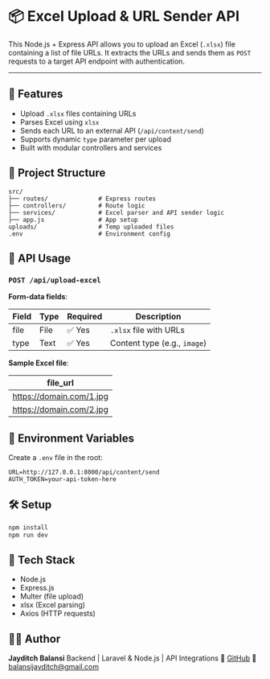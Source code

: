 
# 📦 Excel Upload & URL Sender API

This Node.js + Express API allows you to upload an Excel (`.xlsx`) file containing a list of file URLs. It extracts the URLs and sends them as `POST` requests to a target API endpoint with authentication.

---

## 🚀 Features

- Upload `.xlsx` files containing URLs
- Parses Excel using `xlsx`
- Sends each URL to an external API (`/api/content/send`)
- Supports dynamic `type` parameter per upload
- Built with modular controllers and services



## 📁 Project Structure


```
src/
├── routes/              # Express routes
├── controllers/         # Route logic
├── services/            # Excel parser and API sender logic
├── app.js               # App setup
uploads/                 # Temp uploaded files
.env                     # Environment config
```

## 🧪 API Usage

### `POST /api/upload-excel`

**Form-data fields**:

| Field | Type  | Required | Description                |
|-------|-------|----------|----------------------------|
| file  | File  | ✅ Yes   | `.xlsx` file with URLs     |
| type  | Text  | ✅ Yes   | Content type (e.g., `image`) |

**Sample Excel file**:

| file_url                |
|-------------------------|
| https://domain.com/1.jpg|
| https://domain.com/2.jpg|



## 🔐 Environment Variables

Create a `.env` file in the root:

```env
URL=http://127.0.0.1:8000/api/content/send
AUTH_TOKEN=your-api-token-here
```

## 🛠️ Setup

```bash
npm install
npm run dev
```

## 🧾 Tech Stack

* Node.js
* Express.js
* Multer (file upload)
* xlsx (Excel parsing)
* Axios (HTTP requests)


## 👨‍💻 Author

**Jayditch Balansi**
Backend | Laravel & Node.js | API Integrations
🔗 [GitHub](https://github.com/jayditch121998)
📧 [balansijayditch@gmail.com](balansijayditch@gmail.com)
